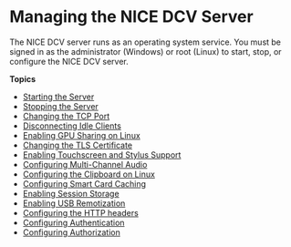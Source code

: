 # Managing the NICE DCV Server<a name="manage"></a>

The NICE DCV server runs as an operating system service\. You must be signed in as the administrator \(Windows\) or root \(Linux\) to start, stop, or configure the NICE DCV server\.

**Topics**
+ [Starting the Server](manage-start.md)
+ [Stopping the Server](manage-stop.md)
+ [Changing the TCP Port](manage-port.md)
+ [Disconnecting Idle Clients](manage-disconnect.md)
+ [Enabling GPU Sharing on Linux](manage-gpu.md)
+ [Changing the TLS Certificate](manage-cert.md)
+ [Enabling Touchscreen and Stylus Support](enable-stylus.md)
+ [Configuring Multi\-Channel Audio](manage-audio.md)
+ [Configuring the Clipboard on Linux](manage-clipboard.md)
+ [Configuring Smart Card Caching](manage-smart-card.md)
+ [Enabling Session Storage](manage-storage.md)
+ [Enabling USB Remotization](manage-usb-remote.md)
+ [Configuring the HTTP headers](manage-headers.md)
+ [Configuring Authentication](security-authentication.md)
+ [Configuring Authorization](security-authorization.md)
